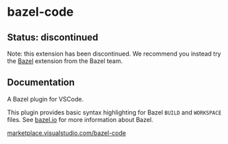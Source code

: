 # bazel-code

## Status: discontinued

Note: this extension has been discontinued. We recommend you instead try the
[Bazel](https://marketplace.visualstudio.com/items?itemName=BazelBuild.vscode-bazel)
extension from the Bazel team.

## Documentation

A Bazel plugin for VSCode.

This plugin provides basic syntax highlighting for Bazel `BUILD` and `WORKSPACE`
files. See [bazel.io](https://www.bazel.io/) for more information about Bazel.

[marketplace.visualstudio.com/bazel-code](https://marketplace.visualstudio.com/items?itemName=DevonDCarew.bazel-code)
